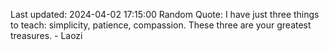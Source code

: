 Last updated: 2024-04-02 17:15:00
Random Quote: I have just three things to teach: simplicity, patience, compassion. These three are your greatest treasures. - Laozi